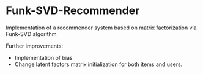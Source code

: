 # Funk-SVD-Recommender
Implementation of a recommender system based on matrix factorization via Funk-SVD algorithm


Further improvements:
- Implementation of bias
- Change latent factors matrix initialization for both items and users.
